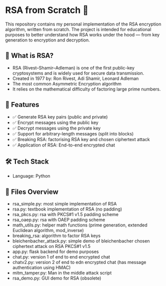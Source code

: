 # RSA from Scratch 🔐

This repository contains my personal implementation of the RSA encryption algorithm, written from scratch. The project is intended for educational purposes to better understand how RSA works under the hood — from key generation to encryption and decryption.

## 📘 What is RSA?

- RSA (Rivest–Shamir–Adleman) is one of the first public-key cryptosystems and is widely used for secure data transmission.
- Created in 1977 by: Ron Rivest, Adi Shamir, Leonard Adleman
- The most common Asymmetric Encryption algorithm 
- It relies on the mathematical difficulty of factoring large prime numbers.

## 🚀 Features

- ✅ Generate RSA key pairs (public and private)
- ✅ Encrypt messages using the public key
- ✅ Decrypt messages using the private key
- ✅ Support for arbitrary-length messages (split into blocks)
- ✅ Breaking RSA: factorising RSA key and chosen ciphertext attack
- ✅ Application of RSA: End-to-end encrypted chat

## 🛠️ Tech Stack

- Language: Python


## 📂 Files Overview
- rsa_simple.py: most simple implementation of RSA
- rsa.py: textbook implementation of RSA (no padding)
- rsa_pkcs.py: rsa with PKCS#1 v1.5 padding scheme
- rsa_oaep.py: rsa with OAEP padding scheme
- math_utils.py: helper math functions (prime generation, extended Euclidean algorithm, mod_inverse)
- breaking_rsa: algorithm to factor RSA keys
- bleichenbacher_attack.py: simple demo of bleichenbacher chosen ciphertext attack on RSA PKCS#1 v1.5
- app.py: flask backend for demo purposes
- chat.py: version 1 of end to end encrypted chat
- chatv2.py: version 2 of end to edn encrypted chat (has message authentication using HMAC)
- mitm_tamper.py: Man in the middle attack script
- rsa_demo.py: GUI demo for RSA (obsolete)

